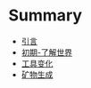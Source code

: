 # Summary

* [引言](README.md)
* [初期-了解世界](chapter1.md)
 * [工具变化](chapter1-1.md)
 * [矿物生成](chapter1-2.md)
